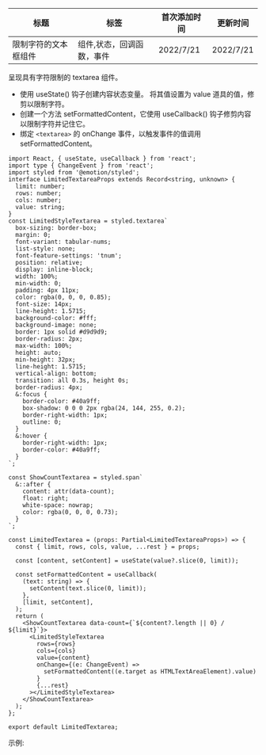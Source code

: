| 标题                 | 标签                      | 首次添加时间 | 更新时间  |
| -------------------- | ------------------------- | ------------ | --------- |
| 限制字符的文本框组件 | 组件,状态，回调函数，事件 | 2022/7/21    | 2022/7/21 |

呈现具有字符限制的 textarea 组件。

- 使用 useState() 钩子创建内容状态变量。 将其值设置为 value 道具的值，修剪以限制字符。
- 创建一个方法 setFormattedContent，它使用 useCallback() 钩子修剪内容以限制字符并记住它。
- 绑定 `<textarea>` 的 onChange 事件，以触发事件的值调用 setFormattedContent。

```tsx | pure
import React, { useState, useCallback } from 'react';
import type { ChangeEvent } from 'react';
import styled from '@emotion/styled';
interface LimitedTextareaProps extends Record<string, unknown> {
  limit: number;
  rows: number;
  cols: number;
  value: string;
}
const LimitedStyleTextarea = styled.textarea`
  box-sizing: border-box;
  margin: 0;
  font-variant: tabular-nums;
  list-style: none;
  font-feature-settings: 'tnum';
  position: relative;
  display: inline-block;
  width: 100%;
  min-width: 0;
  padding: 4px 11px;
  color: rgba(0, 0, 0, 0.85);
  font-size: 14px;
  line-height: 1.5715;
  background-color: #fff;
  background-image: none;
  border: 1px solid #d9d9d9;
  border-radius: 2px;
  max-width: 100%;
  height: auto;
  min-height: 32px;
  line-height: 1.5715;
  vertical-align: bottom;
  transition: all 0.3s, height 0s;
  border-radius: 4px;
  &:focus {
    border-color: #40a9ff;
    box-shadow: 0 0 0 2px rgba(24, 144, 255, 0.2);
    border-right-width: 1px;
    outline: 0;
  }
  &:hover {
    border-right-width: 1px;
    border-color: #40a9ff;
  }
`;

const ShowCountTextarea = styled.span`
  &::after {
    content: attr(data-count);
    float: right;
    white-space: nowrap;
    color: rgba(0, 0, 0, 0.73);
  }
`;

const LimitedTextarea = (props: Partial<LimitedTextareaProps>) => {
  const { limit, rows, cols, value, ...rest } = props;

  const [content, setContent] = useState(value?.slice(0, limit));

  const setFormattedContent = useCallback(
    (text: string) => {
      setContent(text.slice(0, limit));
    },
    [limit, setContent],
  );
  return (
    <ShowCountTextarea data-count={`${content?.length || 0} / ${limit}`}>
      <LimitedStyleTextarea
        rows={rows}
        cols={cols}
        value={content}
        onChange={(e: ChangeEvent) =>
          setFormattedContent((e.target as HTMLTextAreaElement).value)
        }
        {...rest}
      ></LimitedStyleTextarea>
    </ShowCountTextarea>
  );
};

export default LimitedTextarea;
```

示例:

<code src="./Demo.zh-CN.tsx"></code>
